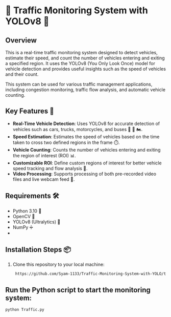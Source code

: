 # 🚗 Traffic Monitoring System with YOLOv8 🚦

## Overview
This is a real-time traffic monitoring system designed to detect vehicles, estimate their speed, and count the number of vehicles entering and exiting a specified region. It uses the YOLOv8 (You Only Look Once) model for vehicle detection and provides useful insights such as the speed of vehicles and their count.

This system can be used for various traffic management applications, including congestion monitoring, traffic flow analysis, and automatic vehicle counting.

## Key Features 🌟
- **Real-Time Vehicle Detection**: Uses YOLOv8 for accurate detection of vehicles such as cars, trucks, motorcycles, and buses 🚙 🚚 🏍️.
- **Speed Estimation**: Estimates the speed of vehicles based on the time taken to cross two defined regions in the frame ⏱️.
- **Vehicle Counting**: Counts the number of vehicles entering and exiting the region of interest (ROI) 📊.
- **Customizable ROI**: Define custom regions of interest for better vehicle speed tracking and flow analysis 🎯.
- **Video Processing**: Supports processing of both pre-recorded video files and live webcam feed 🎥.

## Requirements 🛠️
- Python 3.10 🐍
- OpenCV 📸
- YOLOv8 (Ultralytics) 🤖
- NumPy ➗
- 


## Installation Steps 📦
1. Clone this repository to your local machine:
   ```bash
    https://github.com/Syam-1133/Traffic-Monitoring-System-with-YOLO/tree/main

## Run the Python script to start the monitoring system:
```bash
python Traffic.py

